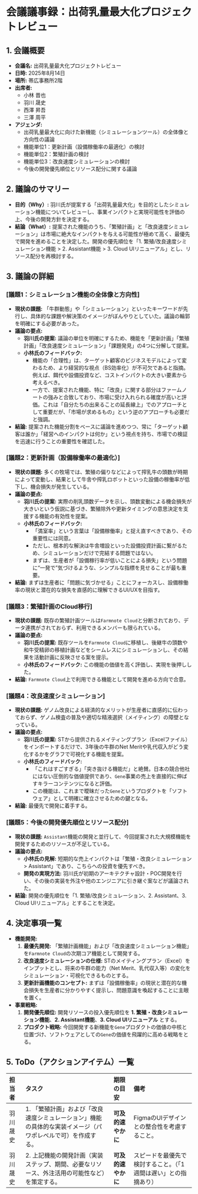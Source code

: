 # 会議議事録：出荷乳量最大化プロジェクトレビュー

## 1. 会議概要
*   **会議名:** 出荷乳量最大化プロジェクトレビュー
*   **日時:** 2025年8月14日
*   **場所:** 帯広事務所2階
*   **出席者:**
    *   小林 晋也
    *   羽川 晟史
    *   西澤 昇吾
    *   三澤 周平
*   **アジェンダ:**
    *   出荷乳量最大化に向けた新機能（シミュレーションツール）の全体像と方向性の議論
    *   機能単位1：更新計画（設備稼働率の最適化）の検討
    *   機能単位2：繁殖計画の検討
    *   機能単位3：改良速度シミュレーションの検討
    *   今後の開発優先順位とリソース配分に関する議論

## 2. 議論のサマリー
*   **目的（Why）:**
    羽川氏が提案する「出荷乳量最大化」を目的としたシミュレーション機能についてレビューし、事業インパクトと実現可能性を評価の上、今後の開発方針を決定する。
*   **結論（What）:**
    提案された機能のうち、「繁殖計画」と「改良速度シミュレーション」は市場に絶大なインパクトを与える可能性が極めて高く、最優先で開発を進めることを決定した。開発の優先順位を「1. 繁殖/改良速度シミュレーション機能 > 2. Assistant機能 > 3. Cloud UIリニューアル」とし、リソース配分を再検討する。

## 3. 議論の詳細

### [議題1：シミュレーション機能の全体像と方向性]
*   **現状の課題:**
    「牛群動態」や「シミュレーション」といったキーワードが先行し、具体的な課題や解決策のイメージがぼんやりとしていた。議論の輪郭を明確にする必要があった。
*   **議論の要点:**
    *   **羽川氏の提案:** 議論の単位を明確にするため、機能を「更新計画」「繁殖計画」「改良速度シミュレーション」「課題発見」の4つに分解して提案。
    *   **小林氏のフィードバック:**
        *   機能の「合理性」は、ターゲット顧客のビジネスモデルによって変わるため、より経営的な視点（BS効率化）が不可欠であると指摘。例えば、餌代や設備投資など、コストインパクトの大きい要素から考えるべき。
        *   一方で、提案された機能、特に「改良」に関する部分はファームノートの強みと合致しており、市場に受け入れられる確度が高いと評価。これは「自分たちの出来ることの延長線上」でのアプローチとして重要だが、「市場が求めるもの」という逆のアプローチも必要だと強調。
*   **結論:**
    提案された機能分割をベースに議論を進めつつ、常に「ターゲット顧客は誰か」「経営へのインパクトは何か」という視点を持ち、市場での検証を迅速に行うことの重要性を確認した。

### [議題2：更新計画（設備稼働率の最適化）]
*   **現状の課題:**
    多くの牧場では、繁殖の偏りなどによって搾乳牛の頭数が時期によって変動し、結果として牛舎や搾乳ロボットといった設備の稼働率が低下し、機会損失が発生している。
*   **議論の要点:**
    *   **羽川氏の提案:** 実際の削乳頭数データを示し、頭数変動による機会損失が大きいという仮説に基づき、繁殖除外や更新タイミングの意思決定を支援する機能の有効性を提案。
    *   **小林氏のフィードバック:**
        *   「満室率」という言葉は「設備稼働率」と捉え直すべきであり、その重要性には同意。
        *   ただし、根本的な解決は牛舎増設といった設備投資計画に繋がるため、シミュレーションだけで完結する問題ではない。
        *   まずは、生産者が「設備稼行率が低いことによる損失」という問題に“一発で”気づけるような、シンプルな指標を見せることが最も重要。
*   **結論:**
    まずは生産者に「問題に気づかせる」ことにフォーカスし、設備稼働率の現状と潜在的な損失を直感的に理解できるUI/UXを目指す。

### [議題3：繁殖計画のCloud移行]
*   **現状の課題:**
    既存の繁殖計画ツールは`Farmnote Cloud`と分断されており、データ連携がされておらず、利用できるメンバーも限られている。
*   **議論の要点:**
    *   **羽川氏の提案:** 既存ツールを`Farmnote Cloud`に移植し、後継牛の頭数や和牛受精卵の移植計画などをシームレスにシミュレーションし、その結果を活動計画に反映させる案を提示。
    *   **小林氏のフィードバック:** この機能の価値を高く評価し、実現を後押しした。
*   **結論:**
    `Farmnote Cloud`上で利用できる機能として開発を進める方向で合意。

### [議題4：改良速度シミュレーション]
*   **現状の課題:**
    ゲノム改良による経済的なメリットが生産者に直感的に伝わっておらず、ゲノム検査の普及や適切な精液選択（メイティング）の障壁となっている。
*   **議論の要点:**
    *   **羽川氏の提案:** STから提供されるメイティングプラン（Excelファイル）をインポートするだけで、3年後の牛群のNet Meritや乳代収入がどう変化するかをグラフで可視化する機能を提案。
    *   **小林氏のフィードバック:**
        *   「これはすごすぎる」「突き抜ける機能だ」と絶賛。日本の競合他社にはない圧倒的な価値提供であり、`Gene`事業の売上を直接的に伸ばすキラーコンテンツになると評価。
        *   この機能は、これまで曖昧だった`Gene`というプロダクトを「ソフトウェア」として明確に確立させるための鍵となる。
*   **結論:**
    最優先で開発に着手する。

### [議題5：今後の開発優先順位とリソース配分]
*   **現状の課題:**
    `Assistant`機能の開発と並行して、今回提案された大規模機能を開発するためのリソースが不足している。
*   **議論の要点:**
    *   **小林氏の見解:** 短期的な売上インパクトは「繁殖・改良シミュレーション > Assistant」であり、こちらへの投資を優先すべき。
    *   **開発の実現方法:** 羽川氏が初期のアーキテクチャ設計・POC開発を行い、その後の実装を外注や他のエンジニアに引き継ぐ案などが議論された。
*   **結論:**
    開発の優先順位を「1. 繁殖/改良シミュレーション、2. Assistant、3. Cloud UIリニューアル」とすることを決定。

## 4. 決定事項一覧
*   **機能開発:**
    1.  **最優先開発:** 「繁殖計画機能」および「改良速度シミュレーション機能」を`Farmnote Cloud`の次期コア機能として開発する。
    2.  **改良速度シミュレーションの仕様:** STのメイティングプラン（Excel）をインプットとし、将来の牛群の能力（Net Merit、乳代収入等）の変化をシミュレーション・可視化できるものとする。
    3.  **更新計画機能のコンセプト:** まずは「設備稼働率」の現状と潜在的な機会損失を生産者に分かりやすく提示し、問題意識を喚起することに主眼を置く。
*   **事業戦略:**
    1.  **開発優先順位:** 開発リソースの投入優先順位を **1. 繁殖・改良シミュレーション機能**、**2. Assistant機能**、**3. Cloud UIリニューアル** とする。
    2.  **プロダクト戦略:** 今回開発する新機能を`Gene`プロダクトの価値の中核と位置づけ、ソフトウェアとしての`Gene`の価値を飛躍的に高める戦略をとる。

## 5. ToDo（アクションアイテム）一覧
| 担当者 | タスク | 期限の目安 | 備考 |
| :--- | :--- | :--- | :--- |
| 羽川 晟史 | 1. 「繁殖計画」および「改良速度シミュレーション」機能の具体的な実装イメージ（パワポレベルで可）を作成する。 | **可及的速やかに** | FigmaのUIデザインとの整合性を考慮すること。 |
| 羽川 晟史 | 2. 上記機能の開発計画（実装ステップ、期間、必要なリソース、外注活用の可能性など）を策定する。 | **可及的速やかに** | スピードを最優先で検討すること。（「1週間は遅い」との指摘あり） |
